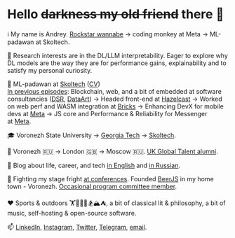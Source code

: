 # Hello ~~darkness my old friend~~ there 👋

ℹ️ My name is Andrey. [Rockstar wannabe](https://notsoalive.goncharov.page/) -> coding monkey at Meta -> ML-padawan at Skoltech. 

🧪 Research interests are in the DL/LLM interpretability. Eager to explore why DL models are the way they are for performance gains, explainability and to satisfy my personal curiosity.

💼 ML-padawan at [Skoltech](https://new.skoltech.ru/en/programs/msc-data-sciences) ([CV](https://goncharov.page/cv))     
<ins>In previous episodes</ins>: Blockchain, web, and a bit of embedded at software consultancies ([DSR](https://en.dsr-corporation.com/), [DataArt](https://www.dataart.com/)) -> Headed front-end at [Hazelcast](https://hazelcast.com/) -> Worked on web perf and WASM integration at [Bricks](https://www.thebricks.com/) -> Enhancing DevX for mobile devs at [Meta](https://www.meta.com/) -> JS core and Performance & Reliability for Messenger at [Meta](https://www.meta.com/).

🎓 Voronezh State University -> [Georgia Tech](https://blog.goncharov.page/how-to-get-an-online-masters-in-cs-for-a-price-of-your-morning-latte) -> [Skoltech](https://new.skoltech.ru/en/programs/msc-data-sciences).

📌 Voronezh 🇷🇺 -> London 🇬🇧 -> Moscow 🇷🇺. [UK Global Talent alumni](https://42.goncharov.page/l/uk-global-talent-visa-for-mortals).

📝 Blog about life, career, and tech [in English](https://blog.goncharov.page/) and [in Russian](https://t.me/aigoncharov_vs_world).

🎤 Fighting my stage fright [at conferences](https://github.com/aigoncharov/talks). Founded [BeerJS](https://github.com/beerjs/voronezh) in my home town - Voronezh. [Occasional program committee member](https://docs.google.com/spreadsheets/d/1G1KiWarMH9J1rRToRJFnbTwyOcwOXU056g0INIkT4_w/edit?usp=sharing).

❤️ Sports & outdoors 🏋🥊🚴🏃🏂🏔⛺, a bit of classical lit & philosophy, a bit of music, self-hosting & open-source software.

📫 [LinkedIn](https://www.linkedin.com/in/aigoncharov/), [Instagram](https://www.instagram.com/aigoncharov/), [Twitter](https://twitter.com/ai_goncharov), [Telegram](https://t.me/aigoncharov), [email](mailto:andrey@goncharov.page).

